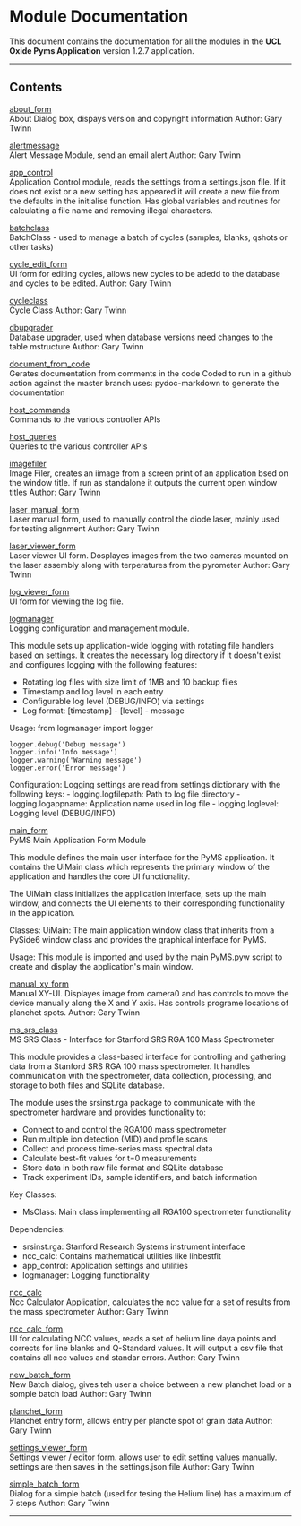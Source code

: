 # Module Documentation


This document contains the documentation for all the modules in the **UCL Oxide Pyms Application** version 1.2.7 application.

---

## Contents


[about_form](./about_form.md)  
About Dialog box, dispays version and copyright information
Author: Gary Twinn

[alertmessage](./alertmessage.md)  
Alert Message Module, send an email alert
Author: Gary Twinn

[app_control](./app_control.md)  
Application Control module, reads the settings from a settings.json file. If it does not exist or a new setting
has appeared it will create a new file from the defaults in the initialise function. Has global variables and routines
for calculating a file name and removing illegal characters.

[batchclass](./batchclass.md)  
BatchClass - used to manage a batch of cycles (samples, blanks, qshots or other tasks)

[cycle_edit_form](./cycle_edit_form.md)  
UI form for editing cycles, allows new cycles to be adedd to the database and cycles to be edited.
Author: Gary Twinn

[cycleclass](./cycleclass.md)  
Cycle Class
Author: Gary Twinn

[dbupgrader](./dbupgrader.md)  
Database upgrader, used when database versions need changes to the table mstructure
Author: Gary Twinn

[document_from_code](./document_from_code.md)  
Gerates documentation from comments in the code
Coded to run in a github action against the master branch
uses:
pydoc-markdown to generate the documentation

[host_commands](./host_commands.md)  
Commands to the various controller APIs

[host_queries](./host_queries.md)  
Queries to the various controller APIs

[imagefiler](./imagefiler.md)  
Image Filer, creates an iimage from a screen print of an application bsed on the window title. If run as standalone
it outputs the current open window titles
Author: Gary Twinn

[laser_manual_form](./laser_manual_form.md)  
Laser manual form, used to manually control the diode laser, mainly used for testing alignment
Author: Gary Twinn

[laser_viewer_form](./laser_viewer_form.md)  
Laser viewer UI form. Dosplayes images from the two cameras mounted on the laser assembly along with terperatures from
the pyrometer
Author: Gary Twinn

[log_viewer_form](./log_viewer_form.md)  
UI form for viewing the log file.

[logmanager](./logmanager.md)  
Logging configuration and management module.

This module sets up application-wide logging with rotating file handlers based on settings.
It creates the necessary log directory if it doesn't exist and configures logging with
the following features:

- Rotating log files with size limit of 1MB and 10 backup files
- Timestamp and log level in each entry
- Configurable log level (DEBUG/INFO) via settings
- Log format: [timestamp] - [level] - message

Usage:
    from logmanager import logger

    logger.debug('Debug message')
    logger.info('Info message')
    logger.warning('Warning message')
    logger.error('Error message')

Configuration:
    Logging settings are read from settings dictionary with the following keys:
    - logging.logfilepath: Path to log file directory
    - logging.logappname: Application name used in log file
    - logging.loglevel: Logging level (DEBUG/INFO)

[main_form](./main_form.md)  
PyMS Main Application Form Module

This module defines the main user interface for the PyMS application.
It contains the UiMain class which represents the primary window of the
application and handles the core UI functionality.

The UiMain class initializes the application interface, sets up the main window,
and connects the UI elements to their corresponding functionality in the application.

Classes:
    UiMain: The main application window class that inherits from a PySide6 window class
            and provides the graphical interface for PyMS.

Usage:
    This module is imported and used by the main PyMS.pyw script to create
    and display the application's main window.

[manual_xy_form](./manual_xy_form.md)  
Manual XY-UI. Displayes image from camera0 and has controls to move the device manually along the X and Y axis. Has
controls programe locations of planchet spots.
Author: Gary Twinn

[ms_srs_class](./ms_srs_class.md)  
MS SRS Class - Interface for Stanford SRS RGA 100 Mass Spectrometer

This module provides a class-based interface for controlling and gathering data
from a Stanford SRS RGA 100 mass spectrometer. It handles communication with the
spectrometer, data collection, processing, and storage to both files and SQLite database.

The module uses the srsinst.rga package to communicate with the spectrometer hardware
and provides functionality to:
- Connect to and control the RGA100 mass spectrometer
- Run multiple ion detection (MID) and profile scans
- Collect and process time-series mass spectral data
- Calculate best-fit values for t=0 measurements
- Store data in both raw file format and SQLite database
- Track experiment IDs, sample identifiers, and batch information

Key Classes:
- MsClass: Main class implementing all RGA100 spectrometer functionality

Dependencies:
- srsinst.rga: Stanford Research Systems instrument interface
- ncc_calc: Contains mathematical utilities like linbestfit
- app_control: Application settings and utilities
- logmanager: Logging functionality

[ncc_calc](./ncc_calc.md)  
Ncc Calculator Application, calculates the ncc value for a set of results from the mass spectrometer
Author: Gary Twinn

[ncc_calc_form](./ncc_calc_form.md)  
UI for calculating NCC values, reads a set of helium line daya points and corrects for line blanks and Q-Standard
values. It will output a csv file that contains all ncc values and standar errors.
Author: Gary Twinn

[new_batch_form](./new_batch_form.md)  
New Batch dialog, gives teh user a choice between a new planchet load or a somple batch load
Author: Gary Twinn

[planchet_form](./planchet_form.md)  
Planchet entry form, allows entry per plancte spot of grain data
Author: Gary Twinn

[settings_viewer_form](./settings_viewer_form.md)  
Settings viewer / editor form. allows user to edit setting values manually. settings are then saves in the
settings.json file
Author: Gary Twinn

[simple_batch_form](./simple_batch_form.md)  
Dialog for a simple batch (used for tesing the Helium line) has a maximum of 7 steps
Author: Gary Twinn


---

